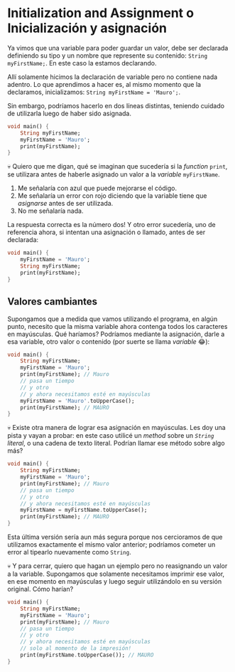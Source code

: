# Initialization and Assignment o Inicialización y asignación

Ya vimos que una variable para poder guardar un valor, debe ser declarada definiendo su tipo y un nombre que represente su contenido: `String myFirstName;`. En este caso la estamos declarando.

Allí solamente hicimos la declaración de variable pero no contiene nada adentro. Lo que aprendimos a hacer es, al mismo momento que la declaramos, inicializamos: `String myFirstName = 'Mauro';`.

Sin embargo, podríamos hacerlo en dos líneas distintas, teniendo cuidado de utilizarla luego de haber sido asignada.

```dart
void main() {
    String myFirstName;
    myFirstName = 'Mauro';
    print(myFirstName);
}
```

💀 Quiero que me digan, qué se imaginan que sucedería si la _function_ `print`, se utilizara antes de haberle asignado un valor a la _variable_ `myFirstName`.

1. Me señalaría con azul que puede mejorarse el código.
2. Me señalaría un error con rojo diciendo que la variable tiene que _asignarse_ antes de ser utilizada.
3. No me señalaría nada.

La respuesta correcta es la número dos! Y otro error sucedería, uno de referencia ahora, si intentan una asignación o llamado, antes de ser declarada:

```dart
void main() {
    myFirstName = 'Mauro';
    String myFirstName;
    print(myFirstName);
}
```

## Valores cambiantes

Supongamos que a medida que vamos utilizando el programa, en algún punto, necesito que la misma variable ahora contenga todos los caracteres en mayúsculas. Qué haríamos? Podríamos mediante la asignación, darle a esa variable, otro valor o contenido (por suerte se llama _variable_ 😂):

```dart
void main() {
    String myFirstName;
    myFirstName = 'Mauro';
    print(myFirstName); // Mauro
    // pasa un tiempo
    // y otro
    // y ahora necesitamos esté en mayúsculas
    myFirstName = 'Mauro'.toUpperCase();
    print(myFirstName); // MAURO
}
```

💀 Existe otra manera de lograr esa asignación en mayúsculas. Les doy una pista y vayan a probar: en este caso utilicé un _method_ sobre un _`String` literal_, o una cadena de texto literal. Podrían llamar ese método sobre algo más?

```dart
void main() {
    String myFirstName;
    myFirstName = 'Mauro';
    print(myFirstName); // Mauro
    // pasa un tiempo
    // y otro
    // y ahora necesitamos esté en mayúsculas
    myFirstName = myFirstName.toUpperCase();
    print(myFirstName); // MAURO
}
```

Esta última versión sería aun más segura porque nos cercioramos de que utilizamos exactamente el mismo valor anterior; podríamos cometer un error al tipearlo nuevamente como `String`.

💀 Y para cerrar, quiero que hagan un ejemplo pero no reasignando un valor a la variable. Supongamos que solamente necesitamos imprimir ese valor, en ese momento en mayúsculas y luego seguir utilizándolo en su versión original. Cómo harían?

```dart
void main() {
    String myFirstName;
    myFirstName = 'Mauro';
    print(myFirstName); // Mauro
    // pasa un tiempo
    // y otro
    // y ahora necesitamos esté en mayúsculas
    // solo al momento de la impresión!
    print(myFirstName.toUpperCase()); // MAURO
}
```
